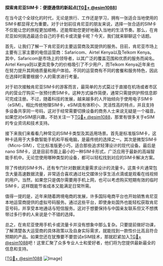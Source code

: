 **探索肯尼亚SIM卡：便捷通信的新起点[[TG💪+ @esim1088](https://t.me/s/esim1088)]**

在当今这个全球化的时代，无论是旅行、工作还是学习，拥有一张适合当地使用的SIM卡都显得尤为重要。对于计划前往肯尼亚的朋友来说，选择一张合适的SIM卡不仅能让您的旅程更加顺畅，还能帮助您更好地融入当地的生活节奏。那么，在肯尼亚如何挑选最适合自己的手机卡或流量卡呢？今天，我们就来聊聊这个话题。

首先，让我们了解一下肯尼亚的主要运营商及其提供的服务。目前，肯尼亚市场上主要有三家主要的电信运营商：Safaricom、Airtel Kenya以及Telkom Kenya。其中，Safaricom是市场上的领导者，以其广泛的覆盖范围和优质的服务而闻名。Airtel Kenya则以更具竞争力的价格吸引了不少用户，而Telkom Kenya近年来也在努力提升其网络质量和用户体验。不同的运营商有不同的套餐和服务特色，因此在选择时需要根据个人的需求进行考量。

对于初次接触肯尼亚SIM卡的游客而言，最简单的方式莫过于直接在机场或者市区内的营业厅购买一张预付费SIM卡。这种方式操作简便，通常只需提供护照信息即可完成注册。不过，随着科技的发展，越来越多的人开始倾向于使用电子SIM卡（eSIM）。相比传统物理SIM卡，eSIM具有体积小、灵活性高的特点，并且支持多设备共享同一号码，这对于经常需要切换设备的商务人士来说无疑是一个福音。如果您对eSIM感兴趣，不妨关注一下[TG💪+ @esim1088](https://t.me/s/esim1088)，那里有很多关于eSIM的专业资讯和技术支持。

接下来我们来看看几种常见的SIM卡类型及其适用场景。首先是标准版SIM卡，这种卡适用于大多数智能手机和平板电脑，是最传统的选择之一。其次是微型SIM卡（Micro-SIM），它比标准版更小巧，适合那些追求轻薄设计的现代设备。最后是nano SIM卡，这是目前市面上最小的一种SIM卡形式，广泛应用于最新的高端智能手机中。无论您使用哪种类型的设备，都可以轻松找到对应的SIM卡解决方案。

除了传统的SIM卡外，还有专门针对数据流量需求设计的流量卡。这类卡片通常包含大量高速数据流量，非常适合喜欢通过社交媒体分享生活点滴或是观看在线视频的用户。当然，如果您只是偶尔需要用手机上网，也可以考虑购买短期有效的临时SIM卡，这样既能节省成本又能满足日常所需。

值得一提的是，近年来随着跨境电商的发展，许多国际电商平台也开始销售肯尼亚本地运营商提供的虚拟号码服务。通过这些平台，即使身处国外也能轻松获取肯尼亚号码，并享受本地通话与短信服务。这对于想要保持与中国亲友联系但又不想携带过多行李的人来说是个不错的选择。

总之，在肯尼亚使用手机卡或流量卡并没有想象中那么复杂。只要提前做好功课，了解清楚各大运营商的具体政策以及自身实际需求，就能找到一款性价比高且符合预期的产品。如果您还在犹豫要不要尝试eSIM技术，那就赶紧加入[TG💪+ @esim1088](https://t.me/s/esim1088)吧！这里汇聚了众多专业人士和爱好者，他们将为您提供最新最全的信息和支持。

[[TG💪+ @esim1088](https://t.me/s/esim1088) ![Image](https://i.postimg.cc/4NQfJmqS/Snipaste-2025-05-13-00-14-12.png)]